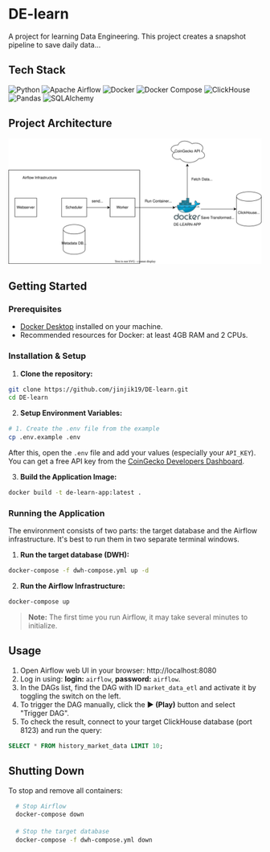 # DE-learn
A project for learning Data Engineering.
This project creates a snapshot pipeline to save daily data...


## Tech Stack
![Python](https://img.shields.io/badge/python-3.12-blue.svg?logo=python&logoColor=white)
![Apache Airflow](https://img.shields.io/badge/Apache%20Airflow-017CEE.svg?logo=Apache-Airflow&logoColor=white)
![Docker](https://img.shields.io/badge/docker-%232496ED.svg?logo=docker&logoColor=white)
![Docker Compose](https://img.shields.io/badge/docker_compose-2496ED?logo=docker&logoColor=white)
![ClickHouse](https://img.shields.io/badge/ClickHouse-%23FFDD00.svg?logo=ClickHouse&logoColor=black)
![Pandas](https://img.shields.io/badge/pandas-%23150458.svg?logo=pandas&logoColor=white)
![SQLAlchemy](https://img.shields.io/badge/SQLAlchemy-red)


## Project Architecture 
![Project Architecture ](docs/architecture.drawio.svg)


## Getting Started

### Prerequisites

* [Docker Desktop](https://www.docker.com/products/docker-desktop/) installed on your machine.
* Recommended resources for Docker: at least 4GB RAM and 2 CPUs.

### Installation & Setup

1. **Clone the repository:**
```sh
git clone https://github.com/jinjik19/DE-learn.git
cd DE-learn
```

2. **Setup Environment Variables:**
```sh
# 1. Create the .env file from the example
cp .env.example .env
```
After this, open the `.env` file and add your values (especially your `API_KEY`). You can get a free API key from the [CoinGecko Developers Dashboard](https://www.coingecko.com/en/developers/dashboard).

3. **Build the Application Image:**
```sh
docker build -t de-learn-app:latest .
```

### Running the Application

The environment consists of two parts: the target database and the Airflow infrastructure. It's best to run them in two separate terminal windows.

1. **Run the target database (DWH):**
  ```sh
  docker-compose -f dwh-compose.yml up -d
  ```

2. **Run the Airflow Infrastructure:**
  ```sh
  docker-compose up
  ```
  > **Note:** The first time you run Airflow, it may take several minutes to initialize.

## Usage

1. Open Airflow web UI in your browser: http://localhost:8080
2. Log in using: **login:** `airflow`, **password:** `airflow`.
3. In the DAGs list, find the DAG with ID `market_data_etl` and activate it by toggling the switch on the left.
4. To trigger the DAG manually, click the **▶️ (Play)** button and select "Trigger DAG". 
5. To check the result, connect to your target ClickHouse database (port 8123) and run the query:

```sql
SELECT * FROM history_market_data LIMIT 10;
```


## Shutting Down

To stop and remove all containers:

```sh
  # Stop Airflow
  docker-compose down

  # Stop the target database
  docker-compose -f dwh-compose.yml down
```

